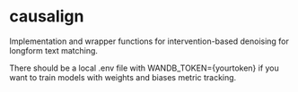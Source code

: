 # causalign 

Implementation and wrapper functions for intervention-based denoising for longform text matching.

There should be a local .env file with WANDB_TOKEN={yourtoken} if you want to train models with weights and biases 
metric tracking. 